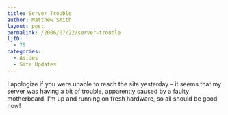 ```yaml
---
title: Server Trouble
author: Matthew Smith
layout: post
permalink: /2006/07/22/server-trouble
ljID:
  - 75
categories:
  - Asides
  - Site Updates
---
```

I apologize if you were unable to reach the site yesterday &#8211; it seems that my server was having a bit of trouble, apparently caused by a faulty motherboard. I&#8217;m up and running on fresh hardware, so all should be good now!